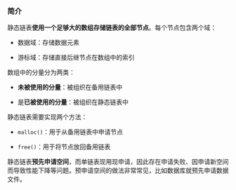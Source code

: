 ### 简介

静态链表**使用一个足够大的数组存储链表的全部节点**。每个节点包含两个域：

* 数据域：存储数据元素

* 游标域：存储直接后继节点在数组中的索引

数组中的分量分为两类：  

* <strong>未被使用的分量</strong>：被组织在备用链表中

* 是<strong>已被使用的分量</strong>：被组织在静态链表中

静态链表需要实现两个方法：  

* `malloc()`：用于从备用链表中申请节点

* `free()`：用于将节点放回备用链表

静态链表**预先申请空间**，而单链表现用现申请，因此存在申请失败、因申请新空间而导致性能下降等问题。预申请空间的做法非常常见，比如数据库就预先申请数据文件。
